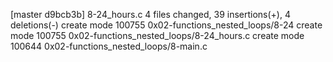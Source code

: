 [master d9bcb3b] 8-24_hours.c
 4 files changed, 39 insertions(+), 4 deletions(-)
 create mode 100755 0x02-functions_nested_loops/8-24
 create mode 100755 0x02-functions_nested_loops/8-24_hours.c
 create mode 100644 0x02-functions_nested_loops/8-main.c
